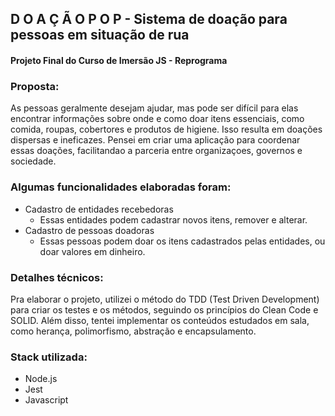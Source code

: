 
##  D O A Ç Ã O  P O P  - Sistema de doação para pessoas em situação de rua 


#### Projeto Final do Curso de Imersão JS - Reprograma

### Proposta: 
As pessoas geralmente desejam ajudar, mas pode ser difícil para elas encontrar informações sobre onde e como doar itens essenciais, como comida, roupas, cobertores e produtos de higiene. Isso resulta em doações dispersas e ineficazes. Pensei em criar uma aplicação para coordenar essas doações, facilitandao a parceria entre organizaçoes, governos e sociedade. 


### Algumas funcionalidades elaboradas foram: 
- Cadastro de entidades recebedoras
    - Essas entidades podem cadastrar novos itens, remover e alterar. 
- Cadastro de pessoas doadoras
    - Essas pessoas podem doar os itens cadastrados pelas entidades, ou doar valores em dinheiro. 

### Detalhes técnicos:
Pra elaborar o projeto, utilizei o método do TDD (Test Driven Development) para criar os testes e os métodos, seguindo os princípios do Clean Code e SOLID.
Além disso, tentei implementar os conteúdos estudados em sala, como herança, polimorfismo, abstração e encapsulamento. 

### Stack utilizada:
- Node.js
- Jest
- Javascript  
